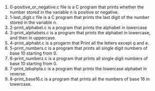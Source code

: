 1) 0-positive_or_negative.c file is a C program that prints whether the number stored in the variable n is positive or negative.
2) 1-last_digit.c file is a C program that prints the last digit of the number stored in the variable n.
3) 2-print_alphabet.c is a  program that prints the alphabet in lowercase
4) 3-print_alphabets.c is a program that prints the alphabet in lowercase, and then in uppercase.
5) 4-print_alphabt.c is a progarm that Print all the letters except q and e.
6) 5-print_numbers.c is a program that prints all single digit numbers of base 10 starting from 0.
7) 6-print_numberz.c is a program that prints all single digit numbers of base 10 starting from 0.
7) 7-print_tebahpla.c is a program that prints the lowercase alphabet in reverse.
8) 8-print_base16.c is a program that prints all the numbers of base 16 in lowercase.
